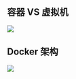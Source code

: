 ## 容器 VS 虚拟机

![](https://byml.github.io/docker_info/images/docker-0.jpg)

## Docker 架构

![](https://byml.github.io/docker_info/images/docker-1.jpg)

